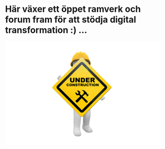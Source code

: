# Här växer ett öppet ramverk och forum fram för att stödja digital transformation :) ...
<img src="/pic/maintenance.png" alt="Under construction">

